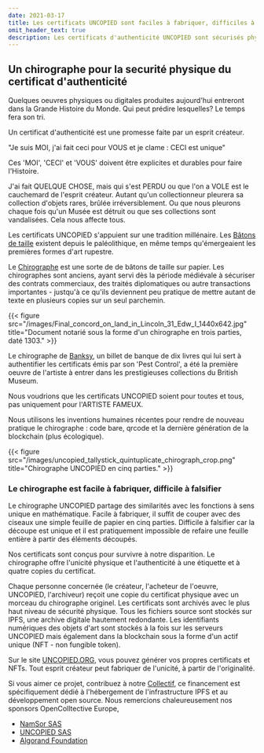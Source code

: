 ```yaml
---
date: 2021-03-17
title: Les certificats UNCOPIED sont faciles à fabriquer, difficiles à falsifier.
omit_header_text: true
description: Les certificats d'authenticité UNCOPIED sont sécurisés physiquement par des chirographes et sécurisés électroniquement sous forme de NFTs dans une 'blockchain'
---
```


## Un chirographe pour la securité physique du certificat d'authenticité

Quelques oeuvres physiques ou digitales produites aujourd'hui entreront dans la Grande Histoire du Monde. 
Qui peut prédire lesquelles? Le temps fera son tri. 

Un certificat d'authenticité est une promesse faite par un esprit créateur. 

"Je suis MOI, j'ai fait ceci pour VOUS et je clame : CECI est unique"

Ces 'MOI', 'CECI' et 'VOUS' doivent être explicites et durables pour faire l'Histoire. 

J'ai fait QUELQUE CHOSE, mais qui s'est PERDU ou que l'on a VOLE est le cauchemard de l'esprit créateur. 
Autant qu'un collectionneur pleurera sa collection d'objets rares, brûlée irréversiblement. Ou que nous pleurons
chaque fois qu'un Musée est détruit ou que ses collections sont vandalisées. Cela nous affecte tous. 

Les certificats UNCOPIED s'appuient sur une tradition millénaire. Les [Bâtons de taille](https://fr.wikipedia.org/wiki/B%C3%A2ton_de_comptage) 
existent depuis le paléolithique, en même temps qu'émergeaient les premières formes d'art rupestre. 

Le [Chirographe](https://fr.wikipedia.org/wiki/Chirographe) est une sorte de de bâtons de taille sur papier. Les chirographes sont anciens, 
ayant servi dès la période médiévale à sécuriser des contrats commerciaux, des traités diplomatiques ou autre transactions importantes - 
justqu'à ce qu'ils deviennent peu pratique de mettre autant de texte en plusieurs copies sur un seul parchemin. 

{{< figure src="/images/Final_concord_on_land_in_Lincoln_31_Edw_I_1440x642.jpg" title="Document notarié sous la forme d'un chirographe en trois parties, daté 1303." >}}

Le chirographe de [Banksy](https://mixmag.fr/read/un-billet-de-banque-signe-banksy-entre-au-british-museum-news), un billet de banque de dix livres qui lui sert à authentifier les certificats émis par son 'Pest Control',
a été la première oeuvre de l'artiste à entrer dans les prestigieuses collections du British Museum.  

Nous voudrions que les certificats UNCOPIED soient pour toutes et tous, pas uniquement pour l'ARTISTE FAMEUX. 

Nous utilisons les inventions humaines récentes pour rendre de nouveau pratique le chirographe : code bare, qrcode et la 
dernière génération de la blockchain (plus écologique).

{{< figure src="/images/uncopied_tallystick_quintuplicate_chirograph_crop.png" title="Chirographe UNCOPIED en cinq parties." >}}

### Le chirographe est facile à fabriquer, difficile à falsifier

Le chirographe UNCOPIED partage des similarités avec les fonctions à sens unique en mathématique. Facile à fabriquer, il suffit de couper avec des ciseaux une simple feuille de papier en cinq parties.
Difficile à falsifier car la découpe est unique et il est pratiquement impossible de refaire une feuille entière à partir des éléments découpés.

Nos certificats sont conçus pour survivre à notre disparition. Le chirographe offre l'unicité physique et l'authenticité à une étiquette et à quatre copies du certificat. 

Chaque personne concernée (le créateur, l'acheteur de l'oeuvre, UNCOPIED, l'archiveur) reçoit une copie du certificat physique avec un morceau du chirographe originel. 
Les certificats sont archivés avec le plus haut niveau de sécurité physique. Tous les fichiers source sont stockés sur IPFS, une archive digitale
hautement redondante. Les identifiants numériques des objets d'art sont stockés à la fois sur les serveurs UNCOPIED mais également dans 
la blockchain sous la forme d'un actif unique (NFT - non fungible token). 

Sur le site [UNCOPIED.ORG](https://uncopied.org), vous pouvez générer vos propres certificats et NFTs. 
Tout esprit créateur peut fabriquer de l'unicité, à partir de l'originalité. 

Si vous aimer ce projet, contribuez à notre [Collectif](https://opencollective.com/uncopied), ce financement est 
spécifiquement dédié à l'hébergement de l'infrastructure IPFS et au développement open source. Nous remercions 
chaleureusement nos sponsors OpenColltective Europe,
* [NamSor SAS](https://www.namsor.com/)
* [UNCOPIED SAS](http://uncopied.org/)
* [Algorand Foundation](http://algorand.foundation/)
